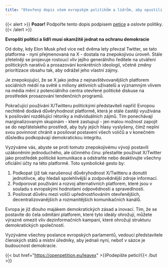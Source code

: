 ```yaml
---
title: "Otevřený dopis všem evropským politikům a lídrům, aby opustili X/Twitter"
---
```


{{< alert >}}
**Pozor!** Podpořte tento dopis podpisem [petice](https://openpetition.eu/leavex) a _oslovte_ politiky.  
{{< /alert >}}

**Evropští politici a lídři musí okamžitě jednat na ochranu demokracie**

Od doby, kdy Elon Musk před více než dvěma lety převzal Twitter, se tato platforma - nyní přejmenovaná na X - dostala na znepokojivou úroveň. Stále zřetelněji se projevuje rostoucí vliv jejího generálního ředitele na utváření politických narativů a prosazování konkrétních ideologií, včetně změny prioritizace obsahu tak, aby odrážel jeho vlastní zájmy.

Je znepokojující, že se X jako jedna z nejnavštěvovanějších platforem sociálních médií na světě s miliony aktivních uživatelů a významným vlivem na média mění z potenciálního centra otevřené politické diskuse na prostředek prosazování tendenčních programů.

Pokračující používání X/Twitteru politickými představiteli napříč Evropou nechtěně dodává důvěryhodnost platformě, která je stále častěji využívána k posilování rozdělující rétoriky a individuálních zájmů. Tím ponechávají marginalizovaným skupinám - které zastupují - jen malou možnost zapojit se do nepřátelského prostředí, aby byly jejich hlasy vyslyšeny, čímž neplní svou povinnost chránit a posilovat postavení všech voličů a v konečném důsledku podkopávají demokratickou integritu.

Vyzýváme vás, abyste se proti tomuto znepokojivému vývoji postavili uzákoněním jednoduchého, ale účinného činu: přestaňte používat X/Twitter jako prostředek politické komunikace a odstraňte nebo deaktivujte všechny oficiální účty na této platformě. Toto symbolické gesto by:

1. Podkopat (již tak narušenou) důvěryhodnost X/Twitteru a donutit jednotlivce, aby hledali spolehlivější a zodpovědnější zdroje informací.
1. Podporovat používání a rozvoj alternativních platforem, které jsou v souladu s evropskými hodnotami odpovědnosti a spravedlnosti.
1. Posilovat důvěru mezi voliči upřednostňováním otevřenějších, decentralizovanějších a rozmanitějších komunikačních kanálů.

Evropa je již dlouho majákem demokratických zásad a inovací. Tím, že se postavíte do čela odmítání platforem, které tyto ideály ohrožují, můžete výrazně omezit vliv dezinformačních kampaní, které ohrožují strukturu demokratických společností.

Vyzýváme všechny poslance evropských parlamentů, vedoucí představitele členských států a místní úředníky, aby jednali nyní, neboť v sázce je budoucnost demokracie.

{{< but href="https://openpetition.eu/leavex" >}}Podepište petici!{{< /but >}}
